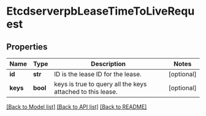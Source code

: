 # EtcdserverpbLeaseTimeToLiveRequest

## Properties
Name | Type | Description | Notes
------------ | ------------- | ------------- | -------------
**id** | **str** | ID is the lease ID for the lease. | [optional] 
**keys** | **bool** | keys is true to query all the keys attached to this lease. | [optional] 

[[Back to Model list]](../README.md#documentation-for-models) [[Back to API list]](../README.md#documentation-for-api-endpoints) [[Back to README]](../README.md)


